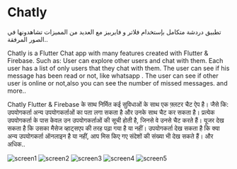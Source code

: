 # Chatly

تطبيق دردشة متكامل بإستخدام فلاتر و فايربيز
مع العديد من المميزات تشاهدونها في الصور المرفقة..

Chatly is a Flutter Chat app with many features created with Flutter & Firebase.
Such as:
User can explore other users and chat with them.
Each user has a list of only users that they chat with them.
The user can see if his message has been read or not, like whatsapp .
The user can see if other user is online or not,also you can see the number of missed messages.
and more..

Chatly Flutter & Firebase के साथ निर्मित कई सुविधाओं के साथ एक फ़्लटर चैट ऐप है।
जैसे कि:
उपयोगकर्ता अन्य उपयोगकर्ताओं का पता लगा सकता है और उनके साथ चैट कर सकता है।
प्रत्येक उपयोगकर्ता के पास केवल उन उपयोगकर्ताओं की सूची होती है, जिनसे वे उनसे चैट करते हैं।
यूजर देख सकता है कि उसका मैसेज व्हाट्सएप की तरह पढ़ा गया है या नहीं।
उपयोगकर्ता देख सकता है कि क्या अन्य उपयोगकर्ता ऑनलाइन है या नहीं, आप मिस किए गए संदेशों की संख्या भी देख सकते हैं।
और अधिक..

![screen1](https://user-images.githubusercontent.com/66893459/84968944-53219100-b120-11ea-8484-cff6b50673e3.jpg)
![screen2](https://user-images.githubusercontent.com/66893459/84969328-1dc97300-b121-11ea-9156-bcf54812f3ba.jpg)
![screen3](https://user-images.githubusercontent.com/66893459/84969349-28840800-b121-11ea-8287-2feefb527682.jpg)
![screen4](https://user-images.githubusercontent.com/66893459/84969363-3174d980-b121-11ea-9417-428faa19516b.jpg)
![screen5](https://user-images.githubusercontent.com/66893459/84969382-3afe4180-b121-11ea-8202-120d309588d5.jpg)
